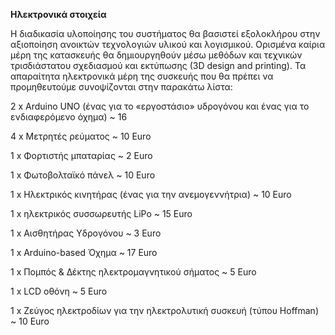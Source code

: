 **Ηλεκτρονικά στοιχεία**

Η διαδικασία υλοποίησης του συστήματος θα βασιστεί εξολοκλήρου στην αξιοποίηση ανοικτών τεχνολογιών υλικού και λογισμικού. Ορισμένα καίρια μέρη της κατασκευής θα δημιουργηθούν μέσω μεθόδων και τεχνικών τρισδιάστατου σχεδιασμού και εκτύπωσης (3D design and printing). Τα απαραίτητα ηλεκτρονικά μέρη της συσκευής που θα πρέπει να προμηθευτούμε συνοψίζονται στην παρακάτω λίστα:   

2 x Arduino UNO (ένας για το «εργοστάσιο» υδρογόνου και ένας για το ενδιαφερόμενο όχημα) ~ 16

4 x Μετρητές ρεύματος ~ 10 Euro

1 x Φορτιστής μπαταρίας ~ 2 Euro

1 x Φωτοβολταϊκό πάνελ ~ 10 Euro

1 x Ηλεκτρικός κινητήρας (ένας για την ανεμογεννήτρια) ~ 10 Euro

1 x ηλεκτρικός συσσωρευτής LiPo ~ 15 Euro

1 x Αισθητήρας Υδρογόνου ~ 3 Euro

1 x Arduino-based Όχημα ~ 17 Euro

1 x Πομπός & Δέκτης ηλεκτρομαγνητικού σήματος ~ 5 Euro

1 x LCD οθόνη ~ 5 Euro

1 x Ζεύγος ηλεκτροδίων για την ηλεκτρολυτική συσκευή (τύπου Hoffman) ~ 10 Euro

